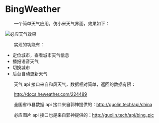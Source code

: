 # BingWeather
&emsp;&emsp;一个简单天气应用，仿小米天气界面，效果如下：

![必应天气效果](http://upload-images.jianshu.io/upload_images/2509931-cd791754fe76ce4f.gif?imageMogr2/auto-orient/strip)

&emsp;&emsp;实现的功能有：
* 定位城市，查看城市天气信息
* 播报语音天气
* 切换城市
* 后台自动更新天气


&emsp;&emsp;天气 api 接口来自和风天气，数据相对简单，返回的数据有限：

&emsp;&emsp;http://docs.heweather.com/224489

&emsp;&emsp;全国省市县数据 api 接口来自郭神提供的：http://guolin.tech/api/china

&emsp;&emsp;必应图片 api 接口也是来自郭神提供的：http://guolin.tech/api/bing_pic

